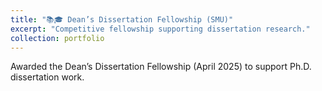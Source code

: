 ```yaml
---
title: "📚🎓 Dean’s Dissertation Fellowship (SMU)"
excerpt: "Competitive fellowship supporting dissertation research."
collection: portfolio
---
```


Awarded the Dean’s Dissertation Fellowship (April 2025) to support Ph.D. dissertation work.
